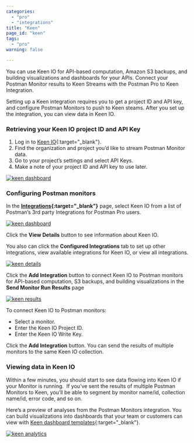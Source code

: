 ```yaml
---
categories:
  - "pro"
  - "integrations"
title: "Keen"
page_id: "keen"
tags: 
  - "pro"
warning: false

---
```

You can use Keen IO for API-based computation, Amazon S3 backups, and building visualizations and dashboards for your APIs. Connect your Postman Monitor results to Keen Streams with the Postman Pro to Keen Integration.

Setting up a Keen integration requires you to get a project ID and API key, and configure Postman Monitors to push to Keen steams. After you set up the integration, you can view data in Keen IO.

### Retrieving your Keen IO project ID and API Key

1. Log in to [Keen IO](https://keen.io/home/){:target="_blank"}. 
2. Find the organization and project you’d like to stream Postman Monitor data.  
3. Go to your project’s settings and select API Keys.  
4. Make a note of your project ID and API key to use later.

[![keen dashboard](https://s3.amazonaws.com/postman-static-getpostman-com/postman-docs/59119661.jpg)](https://s3.amazonaws.com/postman-static-getpostman-com/postman-docs/59119661.jpg)

### Configuring Postman monitors

In the **[Integrations](https://app.getpostman.com/dashboard/integrations){:target="_blank"}** page, select Keen IO from a list of Postman’s 3rd party Integrations for Postman Pro users.

[![keen dashboard](https://s3.amazonaws.com/postman-static-getpostman-com/postman-docs/integrations_keen1.png)](https://s3.amazonaws.com/postman-static-getpostman-com/postman-docs/integrations_keen1.png)

Click the **View Details** button to see information about Keen IO.  

You also can click the **Configured Integrations** tab to set up other integrations, view available integrations for Keen IO, or view all integrations.

[![keen details](https://s3.amazonaws.com/postman-static-getpostman-com/postman-docs/integrations_Keen_details2.png)](https://s3.amazonaws.com/postman-static-getpostman-com/postman-docs/integrations_Keen_details2.png)

Click the **Add Integration** button to connect Keen IO to Postman monitors for API-based computation, S3 backups, and building visualizations in the **Send Monitor Run Results** page 

[![keen results](https://s3.amazonaws.com/postman-static-getpostman-com/postman-docs/integrations-keen-sendMonRun.png)](https://s3.amazonaws.com/postman-static-getpostman-com/postman-docs/integrations-keen-sendMonRun.png)

To connect Keen IO to Postman monitors:
* Select a monitor.
* Enter the Keen IO Project ID.
* Enter the Keen IO Write Key.

Click the **Add Integration** button. You can send the results of multiple monitors to the same Keen IO collection.

### Viewing data in Keen IO

Within a few minutes, you should start to see data flowing into Keen IO if your Monitor is running.  If you’ve sent the results of multiple Postman Monitors to Keen, you’ll be able to segment by monitor name/id, collection name/id, error code, and so on. 

Here’s a preview of analyses from the Postman Monitors integration. You can build visualizations into dashboards that your team or customers can view with [Keen dashboard templates](https://keen.io/docs/visualize/how-to-create-a-dashboard/){:target="_blank"}.

[![keen analytics](https://s3.amazonaws.com/postman-static-getpostman-com/postman-docs/keen_dashboard.png)](https://s3.amazonaws.com/postman-static-getpostman-com/postman-docs/keen_dashboard.png)  
